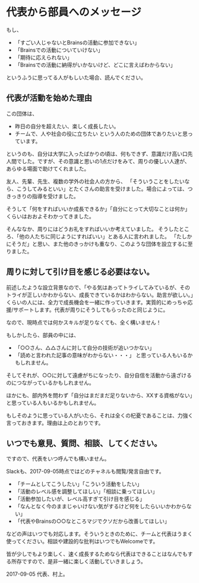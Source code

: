 # 代表から部員へのメッセージ

もし、
- 「すごい人じゃないとBrainsの活動に参加できない」
- 「Brainsでの活動についていけない」
- 「期待に応えられない」
- 「Brainsでの活動に納得がいかないけど、どこに言えばわからない」

というふうに思ってる人がもしいた場合、読んでください。


## 代表が活動を始めた理由

この団体は、
- 昨日の自分を超えたい、楽しく成長したい。
- チームで、人や社会の役に立ちたい
という人のための団体でありたいと思っています。

というのも、自分は大学に入ったばかりの頃は、何もできず、意識だけ高い口先人間でした。ですが、その意識と思いの1点だけをみて、周りの優しい人達が、あらゆる場面で助けてくれました。

友人、先輩、先生、複数の学外の社会人の方から、
「そういうことをしたいなら、こうしてみるといい」とたくさんの助言を受けました。場合によっては、つきっきりの指導を受けました。

そうして「何をすればいいか成長できるか」「自分にとって大切なことは何か」くらいはおおよそわかってきました。

そんななか、周りにはどうお礼をすればいいか考えていました。
そうしたところ、「他の人たちに同じようにすればいい」とある人に言われました。
「たしかにそうだ」と思い、また他のきっかけも重なり、このような団体を設立するに至りました。


## 周りに対して引け目を感じる必要はない。

前述したような設立背景なので、「やる気はあってトライしてみているが、そのトライが正しいかわからない、成長できているかはわからない。助言が欲しい。」くらいの人には、全力で成長機会を一緒に作っていきます。実質的にめっちゃ応援/サポートします。代表が周りにそうしてもらったのと同じように。

なので、現時点では何かスキルが足りなくても、全く構いません！

もしかしたら、部員の中には、
- 「○○さん、△△さんに対して自分の技術が追いつかない」
- 「読めと言われた記事の意味がわからない・・・」
と思っている人もいるかもしれません。

そしてそれが、○○に対して遠慮がちになったり、自分自信を活動から遠ざけるのにつながっているかもしれません。

ほかにも、部内外を問わず「自分はまだまだ足りないから、XXする資格がない」と思っている人もいるかもしれません。

もしそのように思っている人がいたら、それは全くの杞憂であることは、力強く言っておきます。理由は上のとおりです。


## いつでも意見、質問、相談、してください。

ですので、代表をいつ呼んでも構いません。

Slackも、2017-09-05時点ではどのチャネルも閲覧/発言自由です。
- 「チームとしてこうしたい」「こういう活動をしたい」
- 「活動のレベル感を調整してほしい」「相談に乗ってほしい」
- 「活動参加したいが、レベル高すぎて引け目を感じる」
- 「なんとなく今のままじゃいけない気がするけど何をしたらいいかわからない」
- 「代表やBrainsの○○なところマジでクソだから改善してほしい」

などの声はいつでも対応します。そういうときのために、チームと代表はうまく使ってください。相談や建設的な批判はいつでもWelcomeです。

皆が少しでもより楽しく、速く成長するためなら代表はできることはなんでもする所存ですので、是非一緒に楽しく活動していきましょう。


2017-09-05 代表、村上。



